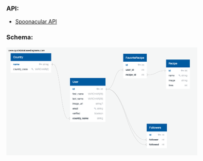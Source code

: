 ### API:

- [Spoonacular API](https://spoonacular.com/food-api)

### Schema:

![Database schema](QuickDBD-export.png)

